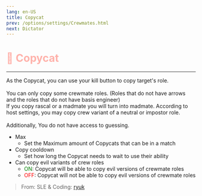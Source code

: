 ```yaml
---
lang: en-US
title: Copycat
prev: /options/settings/Crewmates.html
next: Dictator
---
```


# <font color="#ffb2ab">📝 <b>Copycat</b></font> <Badge text="Power" type="tip" vertical="middle"/>
---

As the Copycat, you can use your kill button to copy target's role.<br><br>
You can only copy some crewmate roles. (Roles that do not have arrows and the roles that do not have basis engineer)<br>
If you copy rascal or a madmate you will turn into madmate. According to host settings, you may copy crew variant of a neutral or impostor role.<br><br>
Additionally, You do not have access to guessing.
* Max
  * Set the Maximum amount of Copycats that can be in a match
* Copy cooldown
  * Set how long the Copycat needs to wait to use their ability
* Can copy evil variants of crew roles
  * <font color=green>ON</font>: Copycat will be able to copy evil versions of crewmate roles
  * <font color=red>OFF</font>: Copycat will not be able to copy evil versions of crewmate roles

> From: SLE & Coding: [ryuk](#)